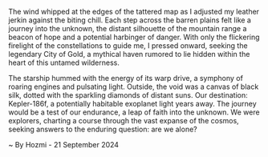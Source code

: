 
The wind whipped at the edges of the tattered map as I adjusted my leather jerkin against the biting chill.  Each step across the barren plains felt like a journey into the unknown, the distant silhouette of the mountain range a beacon of hope and a potential harbinger of danger. With only the flickering firelight of the constellations to guide me, I pressed onward, seeking the legendary City of Gold, a mythical haven rumored to lie hidden within the heart of this untamed wilderness.

The starship hummed with the energy of its warp drive, a symphony of roaring engines and pulsating light. Outside, the void was a canvas of black silk, dotted with the sparkling diamonds of distant suns. Our destination: Kepler-186f, a potentially habitable exoplanet light years away.  The journey would be a test of our endurance, a leap of faith into the unknown. We were explorers, charting a course through the vast expanse of the cosmos, seeking answers to the enduring question: are we alone? 

~ By Hozmi - 21 September 2024
